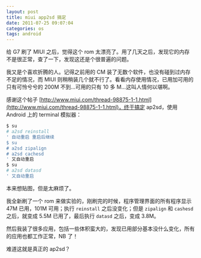```yaml
---
layout: post
title: miui app2sd 搞定
date: 2011-07-25 09:07:04
categories: os
tags: android
---
```


给 G7 刷了 MIUI 之后，觉得这个 rom 太漂亮了。用了几天之后，发现它的内存不是很正常，查了一下，发现这还是个很普遍的问题。

我又是个喜欢折腾的人。记得之前用的 CM 装了无数个软件，也没有碰到过内存不足的情况，而 MIUI 则稍稍装几个就不行了。看看内存使用情况，已用加可用的只有可怜兮兮的 200M 不到...可用的只有 10 多 M...这叫人情何以堪啊。

感谢这个帖子 [http://www.miui.com/thread-98875-1-1.html](http://www.miui.com/thread-98875-1-1.html)，终于搞定 ap2sd，使用 Android 上的 terminal 模拟器：

```bash
$ su
# a2sd reinstall
' 自动重启 重启后继续
$ su
# a2sd zipalign
# a2sd cachesd
' 又自动重启
$ su
# a2sd datasd
' 又自动重启
```

本来想贴图，但是太麻烦了。

我全新刷了一个 rom 来做实验的，刚刷完的时候，程序管理界面的所有程序显示 47M 已用，101M 可用；执行 `reinstall` 之后没变化；但是 `zipalign` 和 `cashesd` 之后，就变成 5.5M 已用了，最后执行 `datasd` 之后，变成 3.8M。

然后我装了很多应用，包括一些体积蛮大的，发现已用部分基本没什么变化，所有的应用也都工作正常，NB 了！

难道这就是真正的 ap2sd？